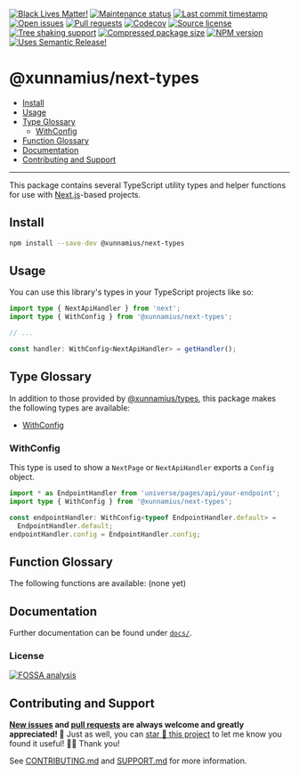 <!-- prettier-ignore-start -->

<!-- badges-start -->

[![Black Lives Matter!][badge-blm]][link-blm]
[![Maintenance status][badge-maintenance]][link-repo]
[![Last commit timestamp][badge-last-commit]][link-repo]
[![Open issues][badge-issues]][link-issues]
[![Pull requests][badge-pulls]][link-pulls]
[![Codecov][badge-codecov]][link-codecov]
[![Source license][badge-license]][link-license]
[![Tree shaking support][badge-tree-shaking]][link-bundlephobia]
[![Compressed package size][badge-size]][link-bundlephobia]
[![NPM version][badge-npm]][link-npm]
[![Uses Semantic Release!][badge-semantic-release]][link-semantic-release]

<!-- badges-end -->

<!-- prettier-ignore-end -->

# @xunnamius/next-types

<!-- TODO: -->

- [Install][1]
- [Usage][2]
- [Type Glossary][3]
  - [WithConfig][8]
- [Function Glossary][4]
- [Documentation][5]
- [Contributing and Support][6]

---

This package contains several TypeScript utility types and helper functions for
use with [Next.js][7]-based projects.

## Install

```bash
npm install --save-dev @xunnamius/next-types
```

## Usage

You can use this library's types in your TypeScript projects like so:

```TypeScript
import type { NextApiHandler } from 'next';
import type { WithConfig } from '@xunnamius/next-types';

// ...

const handler: WithConfig<NextApiHandler> = getHandler();
```

## Type Glossary

In addition to those provided by [@xunnamius/types][9], this package makes the
following types are available:

- [WithConfig][8]

### WithConfig

This type is used to show a `NextPage` or `NextApiHandler` exports a `Config`
object.

```typescript
import * as EndpointHandler from 'universe/pages/api/your-endpoint';
import type { WithConfig } from '@xunnamius/next-types';

const endpointHandler: WithConfig<typeof EndpointHandler.default> =
  EndpointHandler.default;
endpointHandler.config = EndpointHandler.config;
```

## Function Glossary

The following functions are available: (none yet)

## Documentation

Further documentation can be found under [`docs/`][docs].

### License

[![FOSSA analysis][badge-fossa]][link-fossa]

## Contributing and Support

**[New issues][choose-new-issue] and [pull requests][pr-compare] are always
welcome and greatly appreciated! 🤩** Just as well, you can [star 🌟 this
project][link-repo] to let me know you found it useful! ✊🏿 Thank you!

See [CONTRIBUTING.md][contributing] and [SUPPORT.md][support] for more
information.

[badge-blm]: https://api.ergodark.com/badges/blm 'Join the movement!'
[link-blm]: https://secure.actblue.com/donate/ms_blm_homepage_2019
[badge-maintenance]:
  https://img.shields.io/maintenance/active/2021
  'Is this package maintained?'
[link-repo]: https://github.com/xunnamius/typescript-utils
[badge-last-commit]:
  https://img.shields.io/github/last-commit/xunnamius/typescript-utils
  'Latest commit timestamp'
[badge-issues]:
  https://img.shields.io/github/issues/Xunnamius/typescript-utils
  'Open issues'
[link-issues]: https://github.com/Xunnamius/typescript-utils/issues?q=
[badge-pulls]:
  https://img.shields.io/github/issues-pr/xunnamius/typescript-utils
  'Open pull requests'
[link-pulls]: https://github.com/xunnamius/typescript-utils/pulls
[badge-codecov]:
  https://codecov.io/gh/Xunnamius/typescript-utils/branch/main/graph/badge.svg?token=HWRIOBAAPW
  'Is this package well-tested?'
[link-codecov]: https://codecov.io/gh/Xunnamius/typescript-utils
[badge-license]:
  https://img.shields.io/npm/l/@xunnamius/next-types
  "This package's source license"
[link-license]: https://github.com/Xunnamius/typescript-utils/blob/main/LICENSE
[badge-fossa]:
  https://app.fossa.com/api/projects/custom%2B27276%2Fgit%40github.com%3AXunnamius%2Ftypescript-utils.git.svg?type=large
  "Analysis of this package's license obligations"
[link-fossa]:
  https://app.fossa.com/projects/custom+27276%2Fgit@github.com:Xunnamius%2Ftypescript-utils.git
[badge-npm]:
  https://api.ergodark.com/badges/npm-pkg-version/@xunnamius/next-types
  'Install this package using npm or yarn!'
[link-npm]: https://www.npmjs.com/package/@xunnamius/next-types
[badge-semantic-release]:
  https://img.shields.io/badge/%20%20%F0%9F%93%A6%F0%9F%9A%80-semantic--release-e10079.svg
  'This repo practices continuous integration and deployment!'
[link-semantic-release]: https://github.com/semantic-release/semantic-release
[badge-size]: https://badgen.net/bundlephobia/minzip/@xunnamius/next-types
[badge-tree-shaking]:
  https://badgen.net/bundlephobia/tree-shaking/@xunnamius/next-types
  'Is this package optimized for Webpack?'
[link-bundlephobia]:
  https://bundlephobia.com/result?p=@xunnamius/next-types
  'Package size (minified and gzipped)'
[package-json]: package.json
[docs]: docs
[choose-new-issue]:
  https://github.com/xunnamius/typescript-utils/issues/new/choose
[pr-compare]: https://github.com/xunnamius/typescript-utils/compare
[contributing]: CONTRIBUTING.md
[support]: .github/SUPPORT.md
[1]: #install
[2]: #usage
[3]: #type-glossary
[4]: #function-glossary
[5]: #documentation
[6]: #contributing-and-support
[7]: https://nextjs.org/
[8]: #withconfig
[9]: ../types
